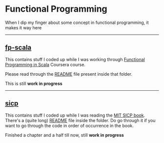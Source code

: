 # Functional Programming
When I dip my finger about some concept in functional programming, it makes it way here

----------------------------------------------------------------------

## [fp-scala](fp-scala)
This contains stuff I coded up while I was working through
[Functional Programming in Scala](https://www.coursera.org/course/progfun) Coursera course.

Please read through the [README](fp-scala/README.md) file present inside that folder.

This is still **work in progress**

---------------------------------------------------------------------

## [sicp](sicp)
This contains stuff I coded up while I was reading the [MIT SICP book](http://mitpress.mit.edu/sicp/full-text/book/book.html). There's a (quite long) [README](sicp/README.md) file inside the folder. Do go through it if you want to go through the code in order of occurrence in the book.

Finished a chapter and a half till now, still **work in progress**
